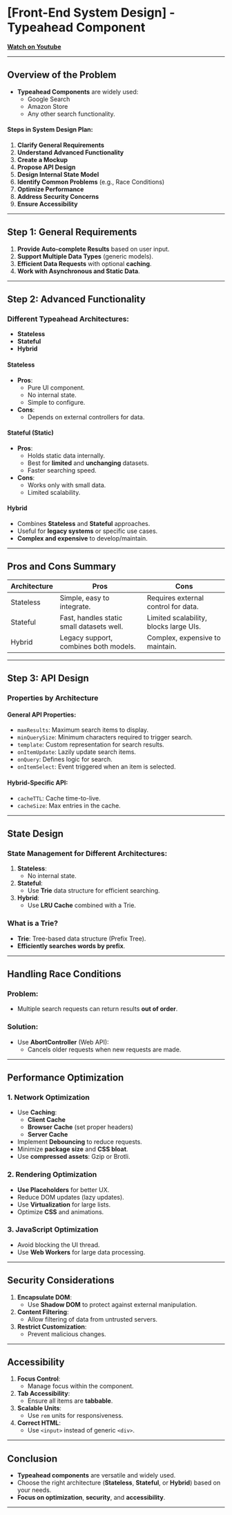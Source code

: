 # **[Front-End System Design] - Typeahead Component**

**[Watch on Youtube](https://www.youtube.com/watch?v=9mjsRrJYOWE)**

---

## **Overview of the Problem**

- **Typeahead Components** are widely used:
  - Google Search
  - Amazon Store
  - Any other search functionality.

#### **Steps in System Design Plan**:

1. **Clarify General Requirements**
2. **Understand Advanced Functionality**
3. **Create a Mockup**
4. **Propose API Design**
5. **Design Internal State Model**
6. **Identify Common Problems** (e.g., Race Conditions)
7. **Optimize Performance**
8. **Address Security Concerns**
9. **Ensure Accessibility**

---

## **Step 1: General Requirements**

1. **Provide Auto-complete Results** based on user input.
2. **Support Multiple Data Types** (generic models).
3. **Efficient Data Requests** with optional **caching**.
4. **Work with Asynchronous and Static Data**.

---

## **Step 2: Advanced Functionality**

### **Different Typeahead Architectures**:

- **Stateless**
- **Stateful**
- **Hybrid**

#### **Stateless**

- **Pros**:
  - Pure UI component.
  - No internal state.
  - Simple to configure.
- **Cons**:
  - Depends on external controllers for data.

#### **Stateful (Static)**

- **Pros**:
  - Holds static data internally.
  - Best for **limited** and **unchanging** datasets.
  - Faster searching speed.
- **Cons**:
  - Works only with small data.
  - Limited scalability.

#### **Hybrid**

- Combines **Stateless** and **Stateful** approaches.
- Useful for **legacy systems** or specific use cases.
- **Complex and expensive** to develop/maintain.

---

## **Pros and Cons Summary**

| **Architecture** | **Pros**                                  | **Cons**                               |
| ---------------- | ----------------------------------------- | -------------------------------------- |
| Stateless        | Simple, easy to integrate.                | Requires external control for data.    |
| Stateful         | Fast, handles static small datasets well. | Limited scalability, blocks large UIs. |
| Hybrid           | Legacy support, combines both models.     | Complex, expensive to maintain.        |

---

## **Step 3: API Design**

### **Properties by Architecture**

#### **General API Properties**:

- `maxResults`: Maximum search items to display.
- `minQuerySize`: Minimum characters required to trigger search.
- `template`: Custom representation for search results.
- `onItemUpdate`: Lazily update search items.
- `onQuery`: Defines logic for search.
- `onItemSelect`: Event triggered when an item is selected.

#### **Hybrid-Specific API**:

- `cacheTTL`: Cache time-to-live.
- `cacheSize`: Max entries in the cache.

---

## **State Design**

### **State Management for Different Architectures**:

1. **Stateless**:
   - No internal state.
2. **Stateful**:
   - Use **Trie** data structure for efficient searching.
3. **Hybrid**:
   - Use **LRU Cache** combined with a Trie.

### **What is a Trie?**

- **Trie**: Tree-based data structure (Prefix Tree).
- **Efficiently searches words by prefix**.

---

## **Handling Race Conditions**

### **Problem**:

- Multiple search requests can return results **out of order**.

### **Solution**:

- Use **AbortController** (Web API):
  - Cancels older requests when new requests are made.

---

## **Performance Optimization**

### **1. Network Optimization**

- Use **Caching**:
  - **Client Cache**
  - **Browser Cache** (set proper headers)
  - **Server Cache**
- Implement **Debouncing** to reduce requests.
- Minimize **package size** and **CSS bloat**.
- Use **compressed assets**: Gzip or Brotli.

### **2. Rendering Optimization**

- **Use Placeholders** for better UX.
- Reduce DOM updates (lazy updates).
- Use **Virtualization** for large lists.
- Optimize **CSS** and animations.

### **3. JavaScript Optimization**

- Avoid blocking the UI thread.
- Use **Web Workers** for large data processing.

---

## **Security Considerations**

1. **Encapsulate DOM**:
   - Use **Shadow DOM** to protect against external manipulation.
2. **Content Filtering**:
   - Allow filtering of data from untrusted servers.
3. **Restrict Customization**:
   - Prevent malicious changes.

---

## **Accessibility**

1. **Focus Control**:
   - Manage focus within the component.
2. **Tab Accessibility**:
   - Ensure all items are **tabbable**.
3. **Scalable Units**:
   - Use `rem` units for responsiveness.
4. **Correct HTML**:
   - Use `<input>` instead of generic `<div>`.

---

## **Conclusion**

- **Typeahead components** are versatile and widely used.
- Choose the right architecture (**Stateless**, **Stateful**, or **Hybrid**) based on your needs.
- **Focus on optimization**, **security**, and **accessibility**.

---
